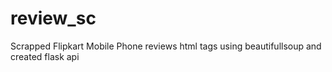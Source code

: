 # review_sc
Scrapped Flipkart Mobile Phone reviews html tags using beautifullsoup 
and created flask api
